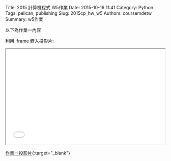 Title: 2015 計算機程式 W5作業
Date: 2015-10-16 11:41
Category: Python
Tags: pelican, publishing
Slug: 2015cp_hw_w5
Authors: coursemdetw
Summary: w5作業

以下為作業一內容

利用 iframe 嵌入投影片:

<iframe src="40423144_cp_w5_p.html" width="500" height="300"></iframe>

[作業一投影片](40423144_cp_w5_p.html){:target="_blank"}
